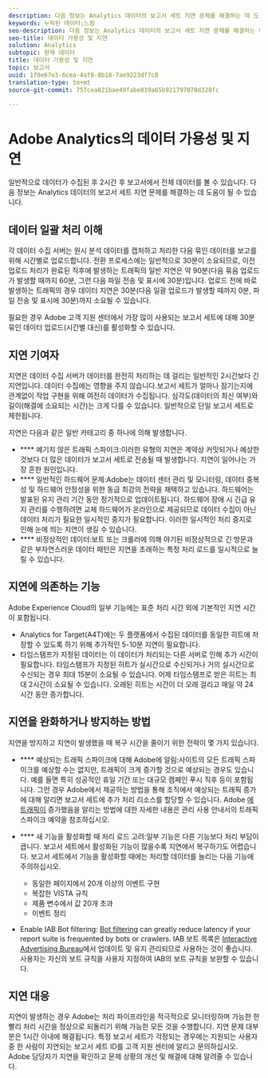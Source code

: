 ```yaml
---
description: 다음 정보는 Analytics 데이터의 보고서 세트 지연 문제를 해결하는 데 도움이 될 수 있습니다.
keywords: 누락된 데이터;느림
seo-description: 다음 정보는 Analytics 데이터의 보고서 세트 지연 문제를 해결하는 데 도움이 될 수 있습니다.
seo-title: 데이터 가용성 및 지연
solution: Analytics
subtopic: 현재 데이터
title: 데이터 가용성 및 지연
topic: 보고서
uuid: 1f0e67e3-6cea-4af8-8b18-7ae9223df7c8
translation-type: tm+mt
source-git-commit: 757cea821bae49fabe819a65b921797070d328fc

---
```



# Adobe Analytics의 데이터 가용성 및 지연

일반적으로 데이터가 수집된 후 2시간 후 보고서에서 전체 데이터를 볼 수 있습니다. 다음 정보는 Analytics 데이터의 보고서 세트 지연 문제를 해결하는 데 도움이 될 수 있습니다.

## 데이터 일괄 처리 이해

각 데이터 수집 서버는 원시 분석 데이터를 캡처하고 처리한 다음 묶인 데이터를 보고를 위해 시간별로 업로드합니다. 전환 프로세스에는 일반적으로 30분이 소요되므로, 이전 업로드 처리가 완료된 직후에 발생하는 트래픽의 일반 지연은 약 90분(다음 묶음 업로드가 발생할 때까지 60분, 그런 다음 파일 전송 및 표시에 30분)입니다. 업로드 전에 바로 발생하는 트래픽의 경우 데이터 지연은 30분(다음 일괄 업로드가 발생할 때까지 0분, 파일 전송 및 표시에 30분)까지 소요될 수 있습니다.

필요한 경우 Adobe 고객 지원 센터에서 가장 많이 사용되는 보고서 세트에 대해 30분 묶인 데이터 업로드(시간별 대신)를 활성화할 수 있습니다.

## 지연 기여자

지연은 데이터 수집 서버가 데이터를 완전히 처리하는 데 걸리는 일반적인 2시간보다 긴 지연입니다. 데이터 수집에는 영향을 주지 않습니다.보고서 세트가 얼마나 잠기는지에 관계없이 작업 구현을 위해 여전히 데이터가 수집됩니다. 심각도(데이터의 최신 여부)와 길이(해결에 소요되는 시간)는 크게 다를 수 있습니다. 일반적으로 단일 보고서 세트로 제한됩니다.

지연은 다음과 같은 일반 카테고리 중 하나에 의해 발생합니다.

* **** 예기치 않은 트래픽 스파이크:이러한 유형의 지연은 계약상 커밋되거나 예상한 것보다 더 많은 데이터가 보고서 세트로 전송될 때 발생합니다. 지연이 일어나는 가장 흔한 원인입니다.
* **** 일반적인 하드웨어 문제:Adobe는 데이터 센터 관리 및 모니터링, 데이터 중복성 및 하드웨어 안정성을 위한 동급 최강의 전략을 채택하고 있습니다. 하드웨어는 발표된 유지 관리 기간 동안 정기적으로 업데이트됩니다. 하드웨어 장애 시 긴급 유지 관리를 수행하려면 교체 하드웨어가 온라인으로 제공되므로 데이터 수집이 아닌 데이터 처리가 필요한 일시적인 중지가 필요합니다. 이러한 일시적인 처리 중지로 인해 눈에 띄는 지연이 생길 수 있습니다.
* **** 비정상적인 데이터:보트 또는 크롤러에 의해 야기된 비정상적으로 긴 방문과 같은 부자연스러운 데이터 패턴은 지연을 초래하는 특정 처리 로드를 일시적으로 늘릴 수 있습니다.

## 지연에 의존하는 기능

Adobe Experience Cloud의 일부 기능에는 표준 처리 시간 외에 기본적인 지연 시간이 포함됩니다.

* Analytics for Target(A4T)에는 두 플랫폼에서 수집된 데이터를 동일한 히트에 저장할 수 있도록 하기 위해 추가적인 5-10분 지연이 필요합니다.
* 타임스탬프가 지정된 데이터는 이 데이터가 처리되는 다른 서버로 인해 추가 시간이 필요합니다. 타임스탬프가 지정된 히트가 실시간으로 수신되거나 거의 실시간으로 수신되는 경우 최대 15분이 소요될 수 있습니다. 어제 타임스탬프로 받은 히트는 최대 2시간이 소요될 수 있습니다. 오래된 히트는 시간이 더 오래 걸리고 매일 약 24시간 동안 증가합니다.

## 지연을 완화하거나 방지하는 방법

지연을 방지하고 지연이 발생했을 때 복구 시간을 줄이기 위한 전략이 몇 가지 있습니다.

* **** 예상되는 트래픽 스파이크에 대해 Adobe에 알림:사이트의 모든 트래픽 스파이크를 예상할 수는 없지만, 트래픽이 크게 증가할 것으로 예상되는 경우도 있습니다. 예를 들면 특히 성공적인 휴일 기간 또는 대규모 캠페인 푸시 직후 등이 포함됩니다. 그런 경우 Adobe에서 제공하는 방법을 통해 조직에서 예상되는 트래픽 증가에 대해 알리면 보고서 세트에 추가 처리 리소스를 할당할 수 있습니다. Adobe [에 트래픽이](/help/admin/c-traffic-management/t-traffic-schedule-spike.md) 증가했음을 알리는 방법에 대한 자세한 내용은 관리 사용 안내서의 트래픽 스파이크 예약을 참조하십시오.
* **** 새 기능을 활성화할 때 처리 로드 고려:일부 기능은 다른 기능보다 처리 부담이 큽니다. 보고서 세트에서 활성화된 기능이 많을수록 지연에서 복구하기도 어렵습니다. 보고서 세트에서 기능을 활성화할 때에는 처리할 데이터를 늘리는 다음 기능에 주의하십시오.

   * 동일한 페이지에서 20개 이상의 이벤트 구현
   * 복잡한 VISTA 규칙
   * 제품 변수에서 값 20개 초과
   * 이벤트 정리

* Enable IAB Bot filtering: [Bot filtering](https://marketing.adobe.com/resources/help/en_US/admin/c_bot_rules.html) can greatly reduce latency if your report suite is frequented by bots or crawlers. IAB 보트 목록은 [Interactive Advertising Bureau](https://www.iab.net/about_the_iab)에서 업데이트 및 유지 관리되므로 사용하는 것이 좋습니다. 사용자는 자신의 보트 규칙을 사용자 지정하여 IAB의 보트 규칙을 보완할 수 있습니다.

## 지연 대응

지연이 발생하는 경우 Adobe는 처리 파이프라인을 적극적으로 모니터링하며 가능한 한 빨리 처리 시간을 정상으로 되돌리기 위해 가능한 모든 것을 수행합니다. 지연 문제 대부분은 1시간 이내에 해결됩니다. 특정 보고서 세트가 걱정되는 경우에는 지원되는 사용자 중 한 사람이 지연되는 보고서 세트 ID를 고객 지원 센터에 알리고 문의하십시오. Adobe 담당자가 지연을 확인하고 문제 상황의 개선 및 해결에 대해 알려줄 수 있습니다.

